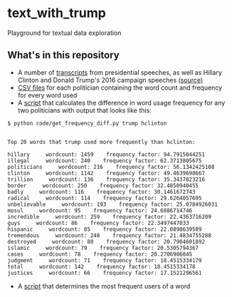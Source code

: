 # text_with_trump
Playground for textual data exploration

## What's in this repository
* A number of [transcripts](https://github.com/pearsonhenri/text_with_trump/tree/master/data/speeches/raw) from presidential speeches, as well as Hillary Clinton and Donald Trump's 2016 campaign speeches [(source)](http://www.thegrammarlab.com/?nor-portfolio=corpus-of-presidential-speeches-cops-and-a-clintontrump-corpus)
* [CSV files](https://github.com/pearsonhenri/text_with_trump/tree/master/data/wordcounts) for each politician containing the word count and frequency for every word used
* A [script](https://github.com/pearsonhenri/text_with_trump/blob/master/code/get_frequency_diff.py) that calculates the difference in word usage frequency for any two politicians with output that looks like this:

```
$ python code/get_frequency_diff.py trump hclinton


Top 20 words that trump used more frequently than hclinton:

hillary     wordcount: 1459    frequency factor: 94.7915044251
illegal     wordcount: 240    frequency factor: 62.3713805675
politicians     wordcount: 216    frequency factor: 56.1342425108
clinton     wordcount: 1142    frequency factor: 49.4639698667
trillion     wordcount: 136    frequency factor: 35.3437823216
border     wordcount: 250    frequency factor: 32.4850940455
badly     wordcount: 116    frequency factor: 30.1461672743
radical     wordcount: 114    frequency factor: 29.6264057695
unbelievable     wordcount: 193    frequency factor: 25.0784926031
mosul     wordcount: 95    frequency factor: 24.6886714746
incredible     wordcount: 259    frequency factor: 22.4363716209
guys     wordcount: 86    frequency factor: 22.3497447033
hispanic     wordcount: 85    frequency factor: 22.0898639509
tremendous     wordcount: 248    frequency factor: 21.4834755288
destroyed     wordcount: 80    frequency factor: 20.7904601892
islamic     wordcount: 79    frequency factor: 20.5305794367
cases     wordcount: 78    frequency factor: 20.2706986845
judgment     wordcount: 71    frequency factor: 18.4515334179
total     wordcount: 142    frequency factor: 18.4515334178
justices     wordcount: 66    frequency factor: 17.1521296561
```

* A [script](https://github.com/pearsonhenri/text_with_trump/blob/master/code/top_word_users.py) that determines the most frequent users of a word
